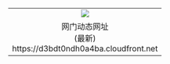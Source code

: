 ﻿<table>
  <tr></tr>
  <tr><td colspan=2 align=center><img src="https://d3bdt0ndh0a4ba.cloudfront.net/Up/oGate.jpg" /></td></tr>
  <tr><td colspan=2 align=center>网门动态网址<br/>(最新)
<br>https://d3bdt0ndh0a4ba.cloudfront.net
